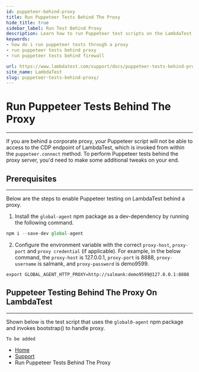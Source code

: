 ```yaml
---
id: puppeteer-behind-proxy
title: Run Puppeteer Tests Behind The Proxy
hide_title: true
sidebar_label: Run Test Behind Proxy
description: Learn how to run Puppeteer test scripts on the LambdaTest platform if your system is behind a proxy or have a firewall configuration.
keywords:
- how do i run puppeteer tests through a proxy
- run puppeteer tests behind proxy
- run puppeteer tests behind firewall

url: https://www.lambdatest.com/support/docs/puppeteer-tests-behind-proxy/
site_name: LambdaTest
slug: puppeteer-tests-behind-proxy/
---
```

<script type="application/ld+json"
      dangerouslySetInnerHTML={{ __html: JSON.stringify({
       "@context": "https://schema.org",
        "@type": "BreadcrumbList",
        "itemListElement": [{
          "@type": "ListItem",
          "position": 1,
          "name": "LambdaTest",
          "item": "https://www.lambdatest.com"
        },{
          "@type": "ListItem",
          "position": 2,
          "name": "Support",
          "item": "https://www.lambdatest.com/support/docs/"
        },{
          "@type": "ListItem",
          "position": 3,
          "name": "Run Puppeteer Tests Behind The Proxy",
          "item": "https://www.lambdatest.com/support/docs/puppeteer-tests-behind-proxy/"
        }]
      })
    }}
></script>

# Run Puppeteer Tests Behind The Proxy
***

If you are behind a corporate proxy, your Puppeteer script will not be able to access to the CDP endpoint of LambdaTest, which is invoked from within the `puppeteer.connect` method. To perform Puppeteer tests behind the proxy server, you'd need to make some additional tweaks on your end.

## Prerequisites
***

Below are the steps to enable Puppeteer testing on LambdaTest behind a proxy.

1. Install the `global-agent` npm package as a dev-dependency by running the following command.

```js
npm i --save-dev global-agent
```

2. Configure the environment variable with the correct `proxy-host`, `proxy-port` and `proxy credential` (if applicable). For example, in the below command, the `proxy-host` is 127.0.0.1, `proxy-port` is 8888, `proxy-username` is salmank, and `proxy-password` is demo9599.

```
export GLOBAL_AGENT_HTTP_PROXY=http://salmank:demo9599@127.0.0.1:8888
```

## Puppeteer Testing Behind The Proxy On LambdaTest
***

Shown below is the test script that uses the `global0-agent` npm package and invokes bootstrap() to handle proxy.

```
To be added
```

<nav aria-label="breadcrumbs">
  <ul className="breadcrumbs">
    <li className="breadcrumbs__item">
      <a className="breadcrumbs__link" href="https://www.lambdatest.com">
        Home
      </a>
    </li>
    <li className="breadcrumbs__item">
      <a className="breadcrumbs__link" target="_self" href="https://www.lambdatest.com/support/docs/">
        Support
      </a>
    </li>
    <li className="breadcrumbs__item breadcrumbs__item--active">
      <span className="breadcrumbs__link">
        Run Puppeteer Tests Behind The Proxy
      </span>
    </li>
  </ul>
</nav>






